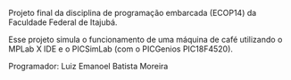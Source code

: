 Projeto final da disciplina de programação embarcada (ECOP14) da Faculdade Federal
de Itajubá.

Esse projeto simula o funcionamento de uma máquina de café utilizando o MPLab X IDE e 
o PICSimLab (com o PICGenios PIC18F4520).

Programador: Luiz Emanoel Batista Moreira